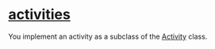 # [activities](https://developer.android.com/guide/components/activities/intro-activities)

You implement an activity as a subclass of the [Activity](https://developer.android.com/reference/android/app/Activity) class.
